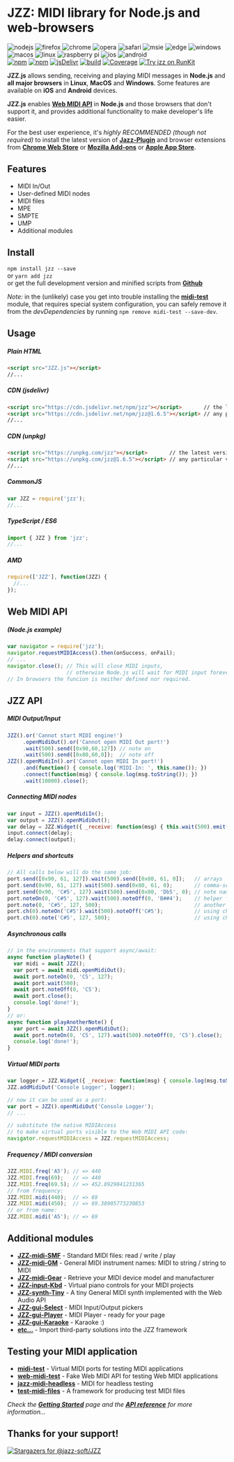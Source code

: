 # JZZ: MIDI library for Node.js and web-browsers
![nodejs](https://jazz-soft.github.io/img/nodejs.jpg)
![firefox](https://jazz-soft.github.io/img/firefox.jpg)
![chrome](https://jazz-soft.github.io/img/chrome.jpg)
![opera](https://jazz-soft.github.io/img/opera.jpg)
![safari](https://jazz-soft.github.io/img/safari.jpg)
![msie](https://jazz-soft.github.io/img/msie.jpg)
![edge](https://jazz-soft.github.io/img/edgc.jpg)
![windows](https://jazz-soft.github.io/img/windows.jpg)
![macos](https://jazz-soft.github.io/img/macos.jpg)
![linux](https://jazz-soft.github.io/img/linux.jpg)
![raspberry pi](https://jazz-soft.github.io/img/rpi.jpg)
![ios](https://jazz-soft.github.io/img/ios.jpg)
![android](https://jazz-soft.github.io/img/android.jpg)  
[![npm](https://img.shields.io/npm/v/jzz.svg)](https://www.npmjs.com/package/jzz)
[![npm](https://img.shields.io/npm/dt/jzz.svg)](https://www.npmjs.com/package/jzz)
[![jsDelivr](https://data.jsdelivr.com/v1/package/npm/jzz/badge)](https://www.jsdelivr.com/package/npm/jzz)
[![build](https://github.com/jazz-soft/JZZ/actions/workflows/build.yml/badge.svg)](https://github.com/jazz-soft/JZZ/actions)
[![Coverage](https://coveralls.io/repos/github/jazz-soft/JZZ/badge.svg?branch=master)](https://coveralls.io/github/jazz-soft/JZZ?branch=master)
[![Try jzz on RunKit](https://badge.runkitcdn.com/jzz.svg)](https://npm.runkit.com/jzz)

**JZZ.js** allows sending, receiving and playing MIDI messages
in **Node.js** and **all major browsers**
in **Linux**, **MacOS** and **Windows**.
Some features are available on **iOS** and **Android** devices.

**JZZ.js** enables [**Web MIDI API**](https://webaudio.github.io/web-midi-api/)
in **Node.js** and those browsers that don't support it,
and provides additional functionality to make developer's life easier.

For the best user experience, it's *highly RECOMMENDED (though not required)*
to install the latest version of [**Jazz-Plugin**](https://jazz-soft.net)
and browser extensions from [**Chrome Web Store**](https://chrome.google.com/webstore/detail/jazz-midi/jhdoobfdaejmldnpihidjemjcbpfmbkm)
or [**Mozilla Add-ons**](https://addons.mozilla.org/en-US/firefox/addon/jazz-midi)
or [**Apple App Store**](https://apps.apple.com/us/app/jazz-midi/id1506447231).

## Features
- MIDI In/Out
- User-defined MIDI nodes
- MIDI files
- MPE
- SMPTE
- UMP
- Additional modules

## Install

`npm install jzz --save`  
or `yarn add jzz`  
or get the full development version and minified scripts from [**Github**](https://github.com/jazz-soft/JZZ)

*Note:* in the (unlikely) case you get into trouble installing the
[**midi-test**](https://www.npmjs.com/package/midi-test) module,
that requires special system configuration,
you can safely remove it from the *devDependencies*
by running `npm remove midi-test --save-dev`.

## Usage

##### Plain HTML

```html
<script src="JZZ.js"></script>
//...
```

##### CDN (jsdelivr)

```html
<script src="https://cdn.jsdelivr.net/npm/jzz"></script>       // the latest version, or
<script src="https://cdn.jsdelivr.net/npm/jzz@1.6.5"></script> // any particular version
//...
```

##### CDN (unpkg)

```html
<script src="https://unpkg.com/jzz"></script>       // the latest version, or
<script src="https://unpkg.com/jzz@1.6.5"></script> // any particular version
//...
```

##### CommonJS

```js
var JZZ = require('jzz');
//...
```

##### TypeScript / ES6

```ts
import { JZZ } from 'jzz';
//...
```

##### AMD

```js
require(['JZZ'], function(JZZ) {
  //...
});
```

## Web MIDI API

##### (Node.js example)

```js
var navigator = require('jzz');
navigator.requestMIDIAccess().then(onSuccess, onFail);
// ...
navigator.close(); // This will close MIDI inputs,
                   // otherwise Node.js will wait for MIDI input forever.
// In browsers the funcion is neither defined nor required.
```

## JZZ API

##### MIDI Output/Input

```js
JZZ().or('Cannot start MIDI engine!')
     .openMidiOut().or('Cannot open MIDI Out port!')
     .wait(500).send([0x90,60,127]) // note on
     .wait(500).send([0x80,60,0]);  // note off
JZZ().openMidiIn().or('Cannot open MIDI In port!')
     .and(function() { console.log('MIDI-In: ', this.name()); })
     .connect(function(msg) { console.log(msg.toString()); })
     .wait(10000).close();
```

##### Connecting MIDI nodes

```js
var input = JZZ().openMidiIn();
var output = JZZ().openMidiOut();
var delay = JZZ.Widget({ _receive: function(msg) { this.wait(500).emit(msg); }});
input.connect(delay);
delay.connect(output);
```

##### Helpers and shortcuts

```js
// All calls below will do the same job:
port.send([0x90, 61, 127]).wait(500).send([0x80, 61, 0]);   // arrays
port.send(0x90, 61, 127).wait(500).send(0x80, 61, 0);       // comma-separated
port.send(0x90, 'C#5', 127).wait(500).send(0x80, 'Db5', 0); // note names
port.noteOn(0, 'C#5', 127).wait(500).noteOff(0, 'B##4');    // helper functions
port.note(0, 'C#5', 127, 500);                              // another shortcut
port.ch(0).noteOn('C#5').wait(500).noteOff('C#5');          // using channels
port.ch(0).note('C#5', 127, 500);                           // using channels
```

##### Asynchronous calls

```js
// in the environments that support async/await:
async function playNote() {
  var midi = await JZZ();
  var port = await midi.openMidiOut();
  await port.noteOn(0, 'C5', 127);
  await port.wait(500);
  await port.noteOff(0, 'C5');
  await port.close();
  console.log('done!');
}
// or:
async function playAnotherNote() {
  var port = await JZZ().openMidiOut();
  await port.noteOn(0, 'C5', 127).wait(500).noteOff(0, 'C5').close();
  console.log('done!');
}
```

##### Virtual MIDI ports

```js
var logger = JZZ.Widget({ _receive: function(msg) { console.log(msg.toString()); }});
JZZ.addMidiOut('Console Logger', logger);

// now it can be used as a port:
var port = JZZ().openMidiOut('Console Logger');
// ...

// substitute the native MIDIAccess
// to make virtual ports visible to the Web MIDI API code:
navigator.requestMIDIAccess = JZZ.requestMIDIAccess;
```

##### Frequency / MIDI conversion

```js
JZZ.MIDI.freq('A5'); // => 440
JZZ.MIDI.freq(69);   // => 440
JZZ.MIDI.freq(69.5); // => 452.8929841231365
// from frequency:
JZZ.MIDI.midi(440);  // => 69
JZZ.MIDI.midi(450);  // => 69.38905773230853
// or from name:
JZZ.MIDI.midi('A5'); // => 69
```

## Additional modules
- [**JZZ-midi-SMF**](https://github.com/jazz-soft/JZZ-midi-SMF) - Standard MIDI files: read / write / play
- [**JZZ-midi-GM**](https://github.com/jazz-soft/JZZ-midi-GM) - General MIDI instrument names: MIDI to string / string to MIDI
- [**JZZ-midi-Gear**](https://github.com/jazz-soft/JZZ-midi-Gear) - Retrieve your MIDI device model and manufacturer
- [**JZZ-input-Kbd**](https://github.com/jazz-soft/JZZ-input-Kbd) - Virtual piano controls for your MIDI projects
- [**JZZ-synth-Tiny**](https://github.com/jazz-soft/JZZ-synth-Tiny) - A tiny General MIDI synth implemented with the Web Audio API
- [**JZZ-gui-Select**](https://github.com/jazz-soft/JZZ-gui-Select) - MIDI Input/Output pickers
- [**JZZ-gui-Player**](https://github.com/jazz-soft/JZZ-gui-Player) - MIDI Player - ready for your page
- [**JZZ-gui-Karaoke**](https://github.com/jazz-soft/JZZ-gui-Karaoke) - Karaoke :)
- [**etc...**](https://github.com/jazz-soft/JZZ-modules) - Import third-party solutions into the JZZ framework

## Testing your MIDI application
- [**midi-test**](https://github.com/jazz-soft/midi-test) - Virtual MIDI ports for testing MIDI applications
- [**web-midi-test**](https://github.com/jazz-soft/web-midi-test) - Fake Web MIDI API for testing Web MIDI applications
- [**jazz-midi-headless**](https://github.com/jazz-soft/jazz-midi-headless) - MIDI for headless testing
- [**test-midi-files**](https://github.com/jazz-soft/test-midi-files) - A framework for producing test MIDI files

*Check the [**Getting Started**](https://jazz-soft.net/doc/JZZ) page
and the [**API reference**](https://jazz-soft.net/doc/JZZ/reference.html)
for more information...*

## Thanks for your support!
[![Stargazers for @jazz-soft/JZZ](https://reporoster.com/stars/jazz-soft/JZZ)](https://github.com/jazz-soft/JZZ/stargazers)
